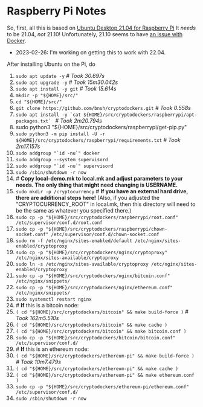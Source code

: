 # Raspberry Pi Notes

So, first, all this is based on [Ubuntu Desktop 21.04 for Raspberry Pi](https://ubuntu.com/download/raspberry-pi) It *needs* to be 21.04, *not* 21.10! Unfortunately, 21.10 seems to have [an issue with Docker](https://forum.storj.io/t/ubuntu-21-10-os-update-problem-with-the-node/15763).

* 2023-02-26: I'm working on getting this to work with 22.04.

After installing Ubuntu on the Pi, do

1. `sudo apt update -y` _# Took 30.697s_
2. `sudo apt upgrade -y` _# Took 15m30.042s_
3. `sudo apt install -y git` _# Took 15.614s_
4. `mkdir -p "${HOME}/src/"`
5. `cd "${HOME}/src/"`
6. `git clone https://github.com/bnsh/cryptodockers.git` _# Took 0.558s_
7. ```sudo apt install -y `cat ${HOME}/src/cryptodockers/raspberrypi/apt-packages.txt` ``` _# Took 2m20.794s_
8. sudo python3 "${HOME}/src/cryptodockers/raspberrypi/get-pip.py"
9. `sudo python3 -m pip install -U -r ${HOME}/src/cryptodockers/raspberrypi/requirements.txt` _# Took 2m17.157s_
10. ```sudo addgroup "`id -nu`" docker```
11. ```sudo addgroup --system supervisord```
12. ```sudo addgroup "`id -nu`" supervisord```
13. ```sudo /sbin/shutdown -r now```
14. \# **Copy local-demo.mk to local.mk and adjust parameters to your needs. The only thing that might need changing is USERNAME.**
15. ```sudo mkdir -p /cryptocurrency``` # **If you have an external hard drive, there are additional steps here!** (Also, if you adjusted the "CRYPTOCURRENCY_ROOT" in local.mk, then this directory will need to be the same as whatever you specified there.)
16. ```sudo cp -p "${HOME}/src/cryptodockers/raspberrypi/root.conf" /etc/supervisor/conf.d/root.conf```
17. ```sudo cp -p "${HOME}/src/cryptodockers/raspberrypi/chown-socket.conf" /etc/supervisor/conf.d/chown-socket.conf```
18. ```sudo rm -f /etc/nginx/sites-enabled/default /etc/nginx/sites-enabled/cryptoproxy```
19. ```sudo cp -p "${HOME}/src/cryptodockers/nginx/cryptoproxy" /etc/nginx/sites-available/cryptoproxy```
20. ```sudo ln -s /etc/nginx/sites-available/cryptoproxy /etc/nginx/sites-enabled/cryptoproxy```
21. ```sudo cp -p "${HOME}/src/cryptodockers/nginx/bitcoin.conf" /etc/nginx/snippets/```
22. ```sudo cp -p "${HOME}/src/cryptodockers/nginx/ethereum.conf" /etc/nginx/snippets/```
23. ```sudo systemctl restart nginx```
24. \# **If** this is a bitcoin node:
25. ```( cd "${HOME}/src/cryptodockers/bitcoin" && make build-force )``` _# Took 162m5.510s_
26. ```( cd "${HOME}/src/cryptodockers/bitcoin" && make cache )```
27. ```( cd "${HOME}/src/cryptodockers/bitcoin" && make bitcoin.conf )```
28. ```sudo cp -p "${HOME}/src/cryptodockers/bitcoin/bitcoin.conf" /etc/supervisor/conf.d/```
29. \# **If** this is an ethereum node:
30. ```( cd "${HOME}/src/cryptodockers/ethereum-pi" && make build-force )``` _# Took 10m7.479s_
31. ```( cd "${HOME}/src/cryptodockers/ethereum-pi" && make cache )```
32. ```( cd "${HOME}/src/cryptodockers/ethereum-pi" && make ethereum.conf )```
33. ```sudo cp -p "${HOME}/src/cryptodockers/ethereum-pi/ethereum.conf" /etc/supervisor/conf.d/```
34. ```sudo /sbin/shutdown -r now```
